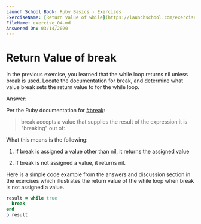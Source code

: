 ```yaml
---
Launch School Book: Ruby Basics - Exercises
ExerciseName: [Return Value of while](https://launchschool.com/exercises/30280305)
FileName: exercise_04.md 
Answered On: 03/14/2020
---
```


# Return Value of break

In the previous exercise, you learned that the while loop returns nil unless 
break is used. Locate the documentation for break, and determine what value 
break sets the return value to for the while loop.

Answer: 

Per the Ruby documentation for 
[#break](https://ruby-doc.org/core-2.7.0/doc/syntax/control_expressions_rdoc.html#label-break+Statement):

> break accepts a value that supplies the result of the expression it is "breaking" out of:

What this means is the following:

1. If break is assigned a value other than nil, it returns the assigned value

2. If break is not assigned a value, it returns nil.

Here is a simple code example from the answers and discussion section in the 
exercises which illustrates the return value of the while loop when break 
is not assigned a value.

```ruby
result = while true
  break
end
p result
```


